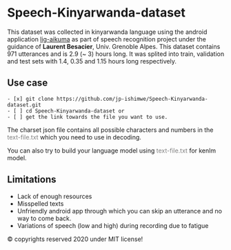 # Speech-Kinyarwanda-dataset

This dataset was collected in kinyarwanda language using the android application [lig-aikuma](https://lig-aikuma.imag.fr/download/) as part of speech recognition project under the guidance of __Laurent Besacier__, Univ. Grenoble Alpes. This dataset contains 971 utterances and is 2.9 (~ 3) hours long. It was splited into train, validation and test sets with 1.4, 0.35 and 1.15 hours long respectively.

## Use case

```
- [x] git clone https://github.com/jp-ishimwe/Speech-Kinyarwanda-dataset.git
- [ ] cd Speech-Kinyarwanda-dataset or 
- [ ] get the link towards the file you want to use.

```
The charset json file contains all possible characters and numbers in the <span style="color:gray;">text-file.txt</span> which you need to use in decoding. 

You can also try to build your language model using <span style="color:gray;">text-file.txt</span> for kenlm model.
 
## Limitations

+ Lack of enough resources
+ Misspelled texts
+ Unfriendly android app through which you can skip an utterance and no way to come back.
+ Variations of speech (low and high) during recording due to fatigue









&copy; copyrights reserved 2020 under MIT license!
